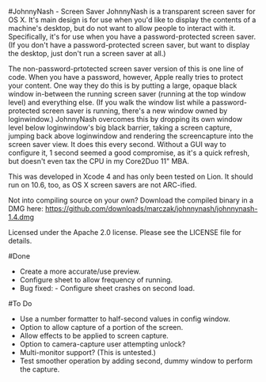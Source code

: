 #JohnnyNash  - Screen Saver
JohnnyNash is a transparent screen saver for OS X. It's main design is for use when you'd like to display the contents of a machine's desktop, but do not want to allow people to interact with it. Specifically, it's for use when you have a password-protected screen saver. (If you don't have a password-protected screen saver, but want to display the desktop, just don't run a screen saver at all.)

The non-password-prtotected screen saver version of this is one line of code. When you have a password, however, Apple really tries to protect your content. One way they do this is by putting a large, opaque black window in-between the running screen saver (running at the top window level) and everything else. (If you walk the window list while a password-protected screen saver is running, there's a new window owned by loginwindow.) JohnnyNash overcomes this by dropping its own window level below loginwindow's big black barrier, taking a screen capture, jumping back above loginwindow and rendering the screencapture into the screen saver view. It does this every second. Without a GUI way to configure it, 1 second seemed a good compromise, as it's a quick refresh, but doesn't even tax the CPU in my Core2Duo 11" MBA.

This was developed in Xcode 4 and has only been tested on Lion. It should run on 10.6, too, as OS X screen savers are not ARC-ified.

Not into compiling source on your own? Download the compiled binary in a DMG here: https://github.com/downloads/marczak/johnnynash/johnnynash-1.4.dmg


Licensed under the Apache 2.0 license. Please see the LICENSE file for details.

#Done
- Create a more accurate/use preview.
- Configure sheet to allow frequency of running.
- Bug fixed: - Configure sheet crashes on second load.

#To Do
- Use a number formatter to half-second values in config window.
- Option to allow capture of a portion of the screen.
- Allow effects to be applied to screen capture.
- Option to camera-capture user attempting unlock?
- Multi-monitor support? (This is untested.)
- Test smoother operation by adding second, dummy window to perform the capture.
